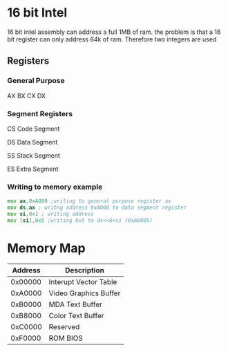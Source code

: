 # 16 bit Intel
16 bit intel assembly can address a full 1MB of ram. the problem is that a 16 bit register
can only address 64k of ram. Therefore two integers are used
## Registers
### General Purpose
AX
BX
CX
DX

### Segment Registers
CS Code Segment

DS Data Segment

SS Stack Segment

ES Extra Segment

### Writing to memory example
```asm
mov ax,0xA000 ;writing to general purpose register ax
mov ds,ax ; writng address 0xA000 to data segment register
mov si,0x1 ; writing address
mov [si],0x5 ;writing 0x5 to ds<<8+si (0xA0005)
```
# Memory Map

|  Address  | Description            |
|-----------|------------------------|
| 0x00000   | Interupt Vector Table  |
| 0xA0000   | Video Graphics Buffer  |
| 0xB0000   | MDA Text Buffer        |
| 0xB8000   | Color Text Buffer      |
| 0xC0000   | Reserved               |
| 0xF0000   | ROM BIOS               |
